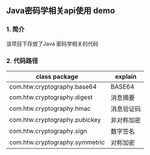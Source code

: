 ## Java密码学相关api使用 demo

### 1. 简介

该项目下存放了Java 密码学相关的代码

### 2. 代码路径

| class package                  | explain    |
| ------------------------------ | ---------- |
| com.htw.cryptography.base64    | BASE64     |
| com.htw.cryptography.digest    | 消息摘要   |
| com.htw.cryptography.hmac      | 消息验证码 |
| com.htw.cryptography.pubickey  | 非对称加密 |
| com.htw.cryptography.sign      | 数字签名   |
| com.htw.cryptography.symmetric | 对称加密   |


